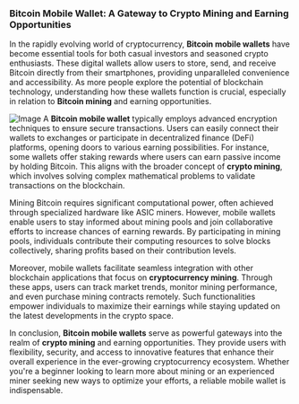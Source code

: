 ### Bitcoin Mobile Wallet: A Gateway to Crypto Mining and Earning Opportunities

In the rapidly evolving world of cryptocurrency, **Bitcoin mobile wallets** have become essential tools for both casual investors and seasoned crypto enthusiasts. These digital wallets allow users to store, send, and receive Bitcoin directly from their smartphones, providing unparalleled convenience and accessibility. As more people explore the potential of blockchain technology, understanding how these wallets function is crucial, especially in relation to **Bitcoin mining** and earning opportunities.


![Image](https://github.com/user-attachments/assets/b8266eee-691e-4ee1-99ef-bfa10d234fd4)
A **Bitcoin mobile wallet** typically employs advanced encryption techniques to ensure secure transactions. Users can easily connect their wallets to exchanges or participate in decentralized finance (DeFi) platforms, opening doors to various earning possibilities. For instance, some wallets offer staking rewards where users can earn passive income by holding Bitcoin. This aligns with the broader concept of **crypto mining**, which involves solving complex mathematical problems to validate transactions on the blockchain.

Mining Bitcoin requires significant computational power, often achieved through specialized hardware like ASIC miners. However, mobile wallets enable users to stay informed about mining pools and join collaborative efforts to increase chances of earning rewards. By participating in mining pools, individuals contribute their computing resources to solve blocks collectively, sharing profits based on their contribution levels.

Moreover, mobile wallets facilitate seamless integration with other blockchain applications that focus on **cryptocurrency mining**. Through these apps, users can track market trends, monitor mining performance, and even purchase mining contracts remotely. Such functionalities empower individuals to maximize their earnings while staying updated on the latest developments in the crypto space.

In conclusion, **Bitcoin mobile wallets** serve as powerful gateways into the realm of **crypto mining** and earning opportunities. They provide users with flexibility, security, and access to innovative features that enhance their overall experience in the ever-growing cryptocurrency ecosystem. Whether you're a beginner looking to learn more about mining or an experienced miner seeking new ways to optimize your efforts, a reliable mobile wallet is indispensable.